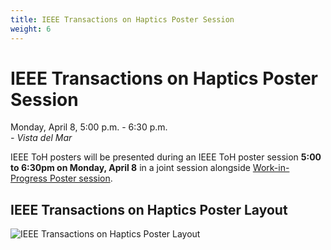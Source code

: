 ```yaml
---
title: IEEE Transactions on Haptics Poster Session
weight: 6
---
```


# IEEE Transactions on Haptics Poster Session
<!--
{{<simpleLastUpdate date="March 21, 2024">}}
-->

Monday, April 8, 5:00 p.m. - 6:30 p.m.  
*- Vista del Mar*  

IEEE ToH posters will be presented during an IEEE ToH poster session **5:00 to 6:30pm on Monday, April 8** in a joint session alongside [Work-in-Progress Poster session](../work-in-progress).

## IEEE Transactions on Haptics Poster Layout

![IEEE Transactions on Haptics Poster Layout](/img/hs2024_Posters-layout.png)


